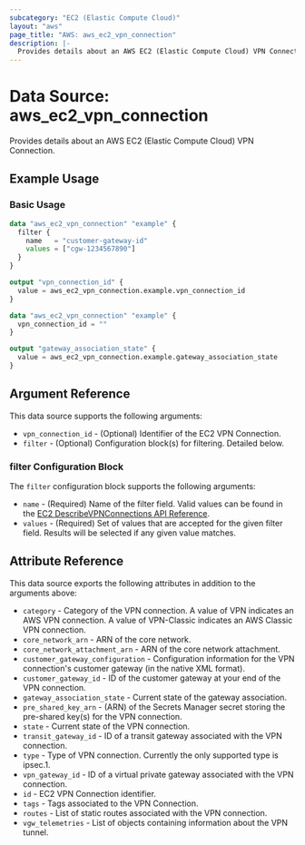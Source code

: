 ```yaml
---
subcategory: "EC2 (Elastic Compute Cloud)"
layout: "aws"
page_title: "AWS: aws_ec2_vpn_connection"
description: |-
  Provides details about an AWS EC2 (Elastic Compute Cloud) VPN Connection.
---
```


# Data Source: aws_ec2_vpn_connection

Provides details about an AWS EC2 (Elastic Compute Cloud) VPN Connection.

## Example Usage

### Basic Usage

```terraform
data "aws_ec2_vpn_connection" "example" {
  filter {
    name   = "customer-gateway-id"
    values = ["cgw-1234567890"]
  }
}

output "vpn_connection_id" {
  value = aws_ec2_vpn_connection.example.vpn_connection_id
}
```

```terraform
data "aws_ec2_vpn_connection" "example" {
  vpn_connection_id = ""
}

output "gateway_association_state" {
  value = aws_ec2_vpn_connection.example.gateway_association_state
}
```

## Argument Reference

This data source supports the following arguments:

* `vpn_connection_id` - (Optional) Identifier of the EC2 VPN Connection.
* `filter` - (Optional) Configuration block(s) for filtering. Detailed below.

### filter Configuration Block

The `filter` configuration block supports the following arguments:

* `name` - (Required) Name of the filter field. Valid values can be found in the [EC2 DescribeVPNConnections API Reference](https://docs.aws.amazon.com/AWSEC2/latest/APIReference/API_DescribeVpnConnections.html).
* `values` - (Required) Set of values that are accepted for the given filter field. Results will be selected if any given value matches.

## Attribute Reference

This data source exports the following attributes in addition to the arguments above:

* `category` - Category of the VPN connection. A value of VPN indicates an AWS VPN connection. A value of VPN-Classic indicates an AWS Classic VPN connection.
* `core_network_arn` - ARN of the core network.
* `core_network_attachment_arn` - ARN of the core network attachment.
* `customer_gateway_configuration` - Configuration information for the VPN connection's customer gateway (in the native XML format).
* `customer_gateway_id` - ID of the customer gateway at your end of the VPN connection.
* `gateway_association_state` - Current state of the gateway association.
* `pre_shared_key_arn` - (ARN) of the Secrets Manager secret storing the pre-shared key(s) for the VPN connection.
* `state` - Current state of the VPN connection.
* `transit_gateway_id` - ID of a transit gateway associated with the VPN connection.
* `type` - Type of VPN connection. Currently the only supported type is ipsec.1.
* `vpn_gateway_id` - ID of a virtual private gateway associated with the VPN connection.
* `id` - EC2 VPN Connection identifier.
* `tags` - Tags associated to the VPN Connection.
* `routes` - List of static routes associated with the VPN connection.
* `vgw_telemetries` - List of objects containing information about the VPN tunnel.
